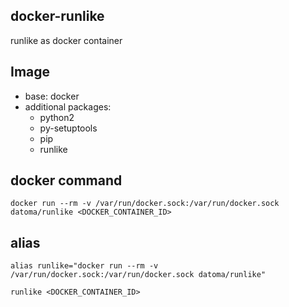 ## docker-runlike
runlike as docker container

## Image
- base: docker
- additional packages: 
  - python2
  - py-setuptools
  - pip
  - runlike

## docker command
    docker run --rm -v /var/run/docker.sock:/var/run/docker.sock datoma/runlike <DOCKER_CONTAINER_ID>

## alias
    alias runlike="docker run --rm -v /var/run/docker.sock:/var/run/docker.sock datoma/runlike"

    runlike <DOCKER_CONTAINER_ID>
